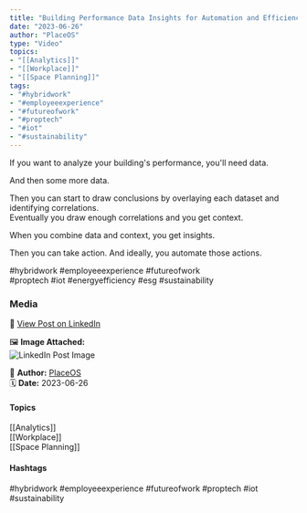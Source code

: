 ```yaml
---
title: "Building Performance Data Insights for Automation and Efficiency"  
date: "2023-06-26"  
author: "PlaceOS"  
type: "Video"  
topics:  
- "[[Analytics]]"  
- "[[Workplace]]"  
- "[[Space Planning]]"   
tags:  
- "#hybridwork"  
- "#employeeexperience"  
- "#futureofwork"  
- "#proptech"  
- "#iot"  
- "#sustainability"
---
```

If you want to analyze your building's performance, you'll need data.

And then some more data.

Then you can start to draw conclusions by overlaying each dataset and identifying correlations.  
Eventually you draw enough correlations and you get context.

When you combine data and context, you get insights.

Then you can take action. And ideally, you automate those actions.

#hybridwork #employeeexperience #futureofwork  
#proptech #iot #energyefficiency #esg #sustainability

### Media

🔗 [View Post on LinkedIn](https://www.linkedin.com/feed/update/urn:li:activity:7079001899076653056)  
  
🖼 **Image Attached:**  
![LinkedIn Post Image](https://media.licdn.com/dms/image/v2/D5605AQFl817Kpsn4vw/videocover-high/videocover-high/0/1687765557735?e=1742263200&v=beta&t=PIs6F09urchrTAnpSTKuudeSFdfnFqw_VX5DLC6_8qw)  
  
👤 **Author:** [PlaceOS](https://www.linkedin.com/in/jonathanmcfarlane/)  
🗓️ **Date:** 2023-06-26

#### Topics

[[Analytics]]  
[[Workplace]]  
[[Space Planning]]  

#### Hashtags

#hybridwork #employeeexperience #futureofwork #proptech #iot #sustainability